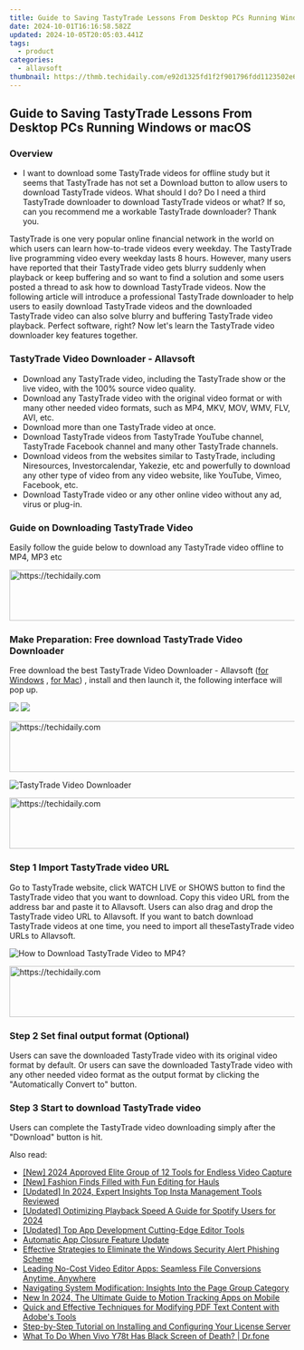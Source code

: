```yaml
---
title: Guide to Saving TastyTrade Lessons From Desktop PCs Running Windows or macOS
date: 2024-10-01T16:16:58.582Z
updated: 2024-10-05T20:05:03.441Z
tags:
  - product
categories:
  - allavsoft
thumbnail: https://thmb.techidaily.com/e92d1325fd1f2f901796fdd1123502e68b5122756c762090fd4b289d5054368b.jpg
---
```


## Guide to Saving TastyTrade Lessons From Desktop PCs Running Windows or macOS

### Overview

* I want to download some TastyTrade videos for offline study but it seems that TastyTrade has not set a Download button to allow users to download TastyTrade videos. What should I do? Do I need a third TastyTrade downloader to download TastyTrade videos or what? If so, can you recommend me a workable TastyTrade downloader? Thank you.

TastyTrade is one very popular online financial network in the world on which users can learn how-to-trade videos every weekday. The TastyTrade live programming video every weekday lasts 8 hours. However, many users have reported that their TastyTrade video gets blurry suddenly when playback or keep buffering and so want to find a solution and some users posted a thread to ask how to download TastyTrade videos. Now the following article will introduce a professional TastyTrade downloader to help users to easily download TastyTrade videos and the downloaded TastyTrade video can also solve blurry and buffering TastyTrade video playback. Perfect software, right? Now let's learn the TastyTrade video downloader key features together.

### TastyTrade Video Downloader - Allavsoft

* Download any TastyTrade video, including the TastyTrade show or the live video, with the 100% source video quality.
* Download any TastyTrade video with the original video format or with many other needed video formats, such as MP4, MKV, MOV, WMV, FLV, AVI, etc.
* Download more than one TastyTrade video at once.
* Download TastyTrade videos from TastyTrade YouTube channel, TastyTrade Facebook channel and many other TastyTrade channels.
* Download videos from the websites similar to TastyTrade, including Niresources, Investorcalendar, Yakezie, etc and powerfully to download any other type of video from any video website, like YouTube, Vimeo, Facebook, etc.
* Download TastyTrade video or any other online video without any ad, virus or plug-in.

### Guide on Downloading TastyTrade Video

Easily follow the guide below to download any TastyTrade video offline to MP4, MP3 etc

<!-- affiliate ads begin -->
<a href="https://appsumo.8odi.net/c/5597632/2049369/7443" target="_top" id="2049369">
  <img src="//a.impactradius-go.com/display-ad/7443-2049369" border="0" alt="https://techidaily.com" width="728" height="90"/>
</a>
<img height="0" width="0" src="https://appsumo.8odi.net/i/5597632/2049369/7443" style="position:absolute;visibility:hidden;" border="0" />
<!-- affiliate ads end -->

### Make Preparation: Free download TastyTrade Video Downloader

Free download the best TastyTrade Video Downloader - Allavsoft ([for Windows](https://tools.techidaily.com/allavsoft/products/) , [for Mac](https://tools.techidaily.com/allavsoft/products/)) , install and then launch it, the following interface will pop up.

[![](https://www.allavsoft.com/how-to/../images/how-to/free-download-win.jpg)](https://tools.techidaily.com/allavsoft/products/) [![](https://www.allavsoft.com/how-to/../images/how-to/free-download-mac.jpg)](https://tools.techidaily.com/allavsoft/products/)

<!-- affiliate ads begin -->
<a href="https://unicoeye.pxf.io/c/5597632/2134236/18498" target="_top" id="2134236">
  <img src="//a.impactradius-go.com/display-ad/18498-2134236" border="0" alt="https://techidaily.com" width="728" height="90"/>
</a>
<img height="0" width="0" src="https://unicoeye.pxf.io/i/5597632/2134236/18498" style="position:absolute;visibility:hidden;" border="0" />
<!-- affiliate ads end -->

![TastyTrade Video Downloader](https://www.allavsoft.com/how-to/../images/allavsoft/screen-shot-600.jpg)

<!-- affiliate ads begin -->
<a href="https://laganoo.pxf.io/c/5597632/1528696/16446" target="_top" id="1528696">
  <img src="//a.impactradius-go.com/display-ad/16446-1528696" border="0" alt="https://techidaily.com" width="728" height="90"/>
</a>
<img height="0" width="0" src="https://laganoo.pxf.io/i/5597632/1528696/16446" style="position:absolute;visibility:hidden;" border="0" />
<!-- affiliate ads end -->

### Step 1 Import TastyTrade video URL

Go to TastyTrade website, click WATCH LIVE or SHOWS button to find the TastyTrade video that you want to download. Copy this video URL from the address bar and paste it to Allavsoft. Users can also drag and drop the TastyTrade video URL to Allavsoft. If you want to batch download TastyTrade videos at one time, you need to import all theseTastyTrade video URLs to Allavsoft.

![How to Download TastyTrade Video to MP4?](https://www.allavsoft.com/how-to/../images/how-to/download-rtmp-video/download-rtmp-video.jpg)

<!-- affiliate ads begin -->
<a href="https://appsumo.8odi.net/c/5597632/2151888/7443" target="_top" id="2151888">
  <img src="//a.impactradius-go.com/display-ad/7443-2151888" border="0" alt="https://techidaily.com" width="600" height="90"/>
</a>
<img height="0" width="0" src="https://appsumo.8odi.net/i/5597632/2151888/7443" style="position:absolute;visibility:hidden;" border="0" />
<!-- affiliate ads end -->

### Step 2 Set final output format (Optional)

Users can save the downloaded TastyTrade video with its original video format by default. Or users can save the downloaded TastyTrade video with any other needed video format as the output format by clicking the "Automatically Convert to" button.

### Step 3 Start to download TastyTrade video

Users can complete the TastyTrade video downloading simply after the "Download" button is hit.

<ins class="adsbygoogle"
     style="display:block"
     data-ad-format="autorelaxed"
     data-ad-client="ca-pub-7571918770474297"
     data-ad-slot="1223367746"></ins>

<ins class="adsbygoogle"
     style="display:block"
     data-ad-client="ca-pub-7571918770474297"
     data-ad-slot="8358498916"
     data-ad-format="auto"
     data-full-width-responsive="true"></ins>

<span class="atpl-alsoreadstyle">Also read:</span>
<div><ul>
<li><a href="https://screen-recording.techidaily.com/new-2024-approved-elite-group-of-12-tools-for-endless-video-capture/"><u>[New] 2024 Approved Elite Group of 12 Tools for Endless Video Capture</u></a></li>
<li><a href="https://some-techniques.techidaily.com/new-fashion-finds-filled-with-fun-editing-for-hauls/"><u>[New] Fashion Finds Filled with Fun Editing for Hauls</u></a></li>
<li><a href="https://instagram-video-recordings.techidaily.com/updated-in-2024-expert-insights-top-insta-management-tools-reviewed/"><u>[Updated] In 2024, Expert Insights Top Insta Management Tools Reviewed</u></a></li>
<li><a href="https://fox-cloud.techidaily.com/updated-optimizing-playback-speed-a-guide-for-spotify-users-for-2024/"><u>[Updated] Optimizing Playback Speed A Guide for Spotify Users for 2024</u></a></li>
<li><a href="https://some-skills.techidaily.com/updated-top-app-development-cutting-edge-editor-tools/"><u>[Updated] Top App Development Cutting-Edge Editor Tools</u></a></li>
<li><a href="https://fox-within.techidaily.com/automatic-app-closure-feature-update/"><u>Automatic App Closure Feature Update</u></a></li>
<li><a href="https://fox-within.techidaily.com/effective-strategies-to-eliminate-the-windows-security-alert-phishing-scheme/"><u>Effective Strategies to Eliminate the Windows Security Alert Phishing Scheme</u></a></li>
<li><a href="https://fox-within.techidaily.com/leading-no-cost-video-editor-apps-seamless-file-conversions-anytime-anywhere/"><u>Leading No-Cost Video Editor Apps: Seamless File Conversions Anytime, Anywhere</u></a></li>
<li><a href="https://fox-within.techidaily.com/navigating-system-modification-insights-into-the-page-group-category/"><u>Navigating System Modification: Insights Into the Page Group Category</u></a></li>
<li><a href="https://ai-video-apps.techidaily.com/new-in-2024-the-ultimate-guide-to-motion-tracking-apps-on-mobile/"><u>New In 2024, The Ultimate Guide to Motion Tracking Apps on Mobile</u></a></li>
<li><a href="https://fox-within.techidaily.com/quick-and-effective-techniques-for-modifying-pdf-text-content-with-adobes-tools/"><u>Quick and Effective Techniques for Modifying PDF Text Content with Adobe's Tools</u></a></li>
<li><a href="https://fox-within.techidaily.com/step-by-step-tutorial-on-installing-and-configuring-your-license-server/"><u>Step-by-Step Tutorial on Installing and Configuring Your License Server</u></a></li>
<li><a href="https://howto.techidaily.com/what-to-do-when-vivo-y78t-has-black-screen-of-death-drfone-by-drfone-fix-android-problems-fix-android-problems/"><u>What To Do When Vivo Y78t Has Black Screen of Death? | Dr.fone</u></a></li>
</ul></div>

